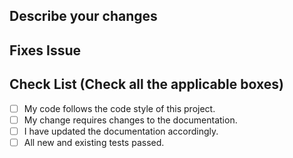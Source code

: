  <!--  Describe your changes below that what did you made change -->
## Describe your changes

<!--  If your PR fixes an open issue then use Closes #31 -->
## Fixes Issue

 
<!-- Mark all the applicable boxes. To mark the box as done follow the following conventions -->
<!--

[x] - Correct; marked as done
[X] - Correct; marked as done

[ ] - Not correct; marked as **not** done -->

## Check List (Check all the applicable boxes) <!-- Follow the above conventions to check the box -->

- [ ] My code follows the code style of this project.
- [ ] My change requires changes to the documentation.
- [ ] I have updated the documentation accordingly.
- [ ] All new and existing tests passed.